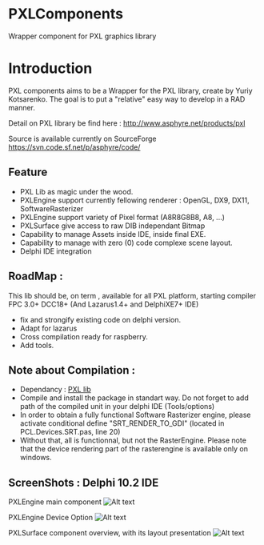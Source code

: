 # PXLComponents
Wrapper component for PXL graphics library

# Introduction

PXL components aims to be a Wrapper for the PXL library, create by Yuriy Kotsarenko.
The goal is to put a "relative" easy way to develop in a RAD manner.

Detail on PXL library be find here : 
http://www.asphyre.net/products/pxl

Source is available currently on SourceForge 
https://svn.code.sf.net/p/asphyre/code/

## Feature
- PXL Lib as magic under the wood.
- PXLEngine support currently fellowing renderer : OpenGL, DX9, DX11, SoftwareRasterizer
- PXLEngine support variety of Pixel format (A8R8G8B8, A8, ...)
- PXLSurface give access to raw DIB independant Bitmap
- Capability to manage Assets inside IDE, inside final EXE.
- Capability to manage with zero (0) code complexe scene layout.
- Delphi IDE integration

## RoadMap : 

This lib should be, on term , available for all PXL platform, starting compiler FPC 3.0+ DCC18+ (And Lazarus1.4+ and DelphiXE7+ IDE)
- fix and strongify existing code on delphi version.
- Adapt for lazarus
- Cross compilation ready for raspberry.
- Add tools.

## Note about Compilation :

- Dependancy : [PXL lib](https://svn.code.sf.net/p/asphyre/code/)
- Compile and install the package in standart way. Do not forget to add path of the compiled unit in your delphi IDE (Tools/options)
- In order to obtain a fully functional Software Rasterizer engine, please activate conditional define "SRT_RENDER_TO_GDI"
(located in PCL.Devices.SRT.pas, line 20)
- Without that, all is functionnal, but not the RasterEngine. Please note that the device rendering part of the rasterengine is available only on windows.

## ScreenShots : Delphi 10.2 IDE

PXLEngine main component
  ![Alt text](/../master/Ressources/PXLEngineComp.png?raw=true "PXLEngine component in all its glory")

PXLEngine Device Option
  ![Alt text](/../master/Ressources/PXLEngineDeviceOptionComp.png?raw=true "PXLEngine component in all its glory")

PXLSurface component overview, with its layout presentation
  ![Alt text](/../master/Ressources/PXLSurfaceComp.png?raw=true "PXLEngine component in all its glory")
  
